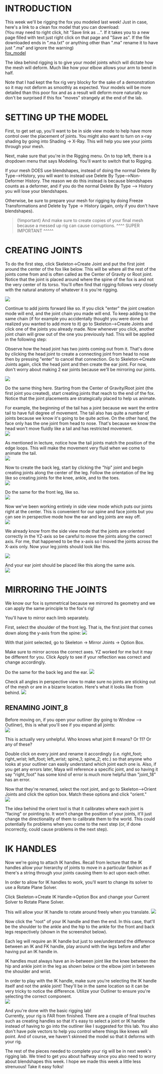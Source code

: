 # INTRODUCTION

This week we'll be rigging the fox you modeled last week! Just in case, here's a link to a clean fox model that you can download:  
(You may need to right click, hit "Save link as ...". If it takes you to a new page filled with text just right click on that page and "Save as". If the file downloaded ends in ".ma.txt" or anything other than ".ma" rename it to have just ".ma" and ignore the warning)  
[fox_model](fox_model.ma)

The idea behind rigging is to give your model joints which will dictate how the mesh will deform. Much like how your elbow allows your arm to bend in half.

Note that I had kept the fox rig very blocky for the sake of a demonstration so it may not deform as smoothly as expected. Your models will be more detailed than this poor fox and as a result will deform more naturally so don't be surprised if this fox "moves" strangely at the end of the lab.

# SETTING UP THE MODEL

First, to get set up, you'll want to be in side view mode to help have more control over the placement of joints. You might also want to turn on x-ray shading by going into Shading -> X-Ray. This will help you see your joints through your mesh.

Next, make sure that you're in the Rigging menu. On to top left, there is a dropdown menu that says Modeling. You'll want to switch that to Rigging.

If your mesh DOES use blendshapes, instead of doing the normal Delete By Type-->History, you will want to instead use Delete By Type-->Non-Deformer History. The reason we do this instead is because blendshapes counts as a deformer, and if you do the normal Delete By Type --> History you will lose your blendshapes.

Otherwise, be sure to prepare your mesh for rigging by doing Freeze Transformations and Delete by Type -> History (again, only if you don't have blendshapes).

> (!important)
> And make sure to create copies of your final mesh because a messed up rig can cause corruptions.
> ^^^^ SUPER IMPORTANT ^^^^^

# CREATING JOINTS

To do the first step, click Skeleton->Create Joint and put the first joint around the center of the fox like below. This will be where all the rest of the joints come from and is often called as the Center of Gravity or Root joint. Notice that the joint is placed around where the spine of the fox is and not the very center of its torso. You'll often find that rigging follows very closely with the natural anatomy of whatever it is you're rigging.

![](1.first_joint_placement.png)

Continue to add joints forward like so. If you click "enter" the joint creation mode will end, and the joint chain you made will end. To keep adding to the same chain (if for example you accidentally thought you were done but realized you wanted to add more to it) go to Skeleton-->Create Joints and click one of the joints you already made. Now whenever you click, another joint chain will grow out of the one you previously had. This will be applied in the following step:

Observe how the head joint has two joints coming out from it. That's done by clicking the head joint to create a connecting joint from head to nose then by pressing "enter" to cancel that connection. Go to Skeleton->Create Joints again, click the head joint and then create the ear joint.
For now, don't worry about making 2 ear joints because we'll be mirroring our joints.

![](2.front_half.png)

Do the same thing here. Starting from the Center of Gravity/Root joint (the first joint you created), start creating joints that reach to the end of the fox. Notice that the joint placements are strategically placed to help us animate.

For example, the beginning of the tail has a joint because we want the entire tail to have full degree of movement. The tail also has quite a number of joints because we know it's going to be quite active. On the other hand, the face only has the one joint from head to nose. That's because we know the head won't move fluidly like a tail and has restricted movement.  
![](3.back_half.png)

As mentioned in lecture, notice how the tail joints match the position of the edge loops. This will make the movement very fluid when we come to animate the tail.  
![](tail_joints_edges.png)

Now to create the back leg, start by clicking the "hip" joint and begin creating joints along the center of the leg. Follow the orientation of the leg like so creating joints for the knee, ankle, and to the toes.  
![](5.back_leg.png)

Do the same for the front leg, like so.  
![](4.front_leg.png)

Now we've been working entirely in side view mode which puts our joints right at the center. This is convenient for our spine and face joints but you can see in perspective mode how the ear and leg joints are way off.  
![](6.persp_view_reveals_dimensionality.png)

We already know from the side view mode that the joints are oriented correctly in the YZ-axis so be careful to move the joints along the correct axis. For me, that happened to be the x-axis so I moved the joints across the X-axis only. Now your leg joints should look like this.

![](7.fixed_joints_placement.png)

And your ear joint should be placed like this along the same axis.  
![](8.fixed_ear_joint_placement.png)

# MIRRORING THE JOINTS

We know our fox is symmetrical because we mirrored its geometry and we can apply the same principle to the fox's rig!

You'll have to mirror each limb separately.

First, select the shoulder of the front leg. That is, the first joint that comes down along the y-axis from the spine:
![](joint_to_mirror.png)

With that joint selected, go to Skeleton -> Mirror Joints -> Option Box.

Make sure to mirror across the correct axes. YZ worked for me but it may be different for you. Click Apply to see if your reflection was correct and change accordingly.

Do the same for the back leg and the ear.
![](9.after_mirroring_joints.png)

Check all angles in perspective view to make sure no joints are sticking out of the mesh or are in a bizarre location. Here's what it looks like from behind.
![](10.back_view_finished.png)

## RENAMING JOINT_8

Before moving on, if you open your outliner (by going to Window --> Outliner), this is what you'll see if you expand all joints:  
![](outliner_unnamed_new.png)

This is actually very unhelpful. Who knows what joint 8 means? Or 11? Or any of these?

Double click on every joint and rename it accordingly (i.e. right_foot; right_wrist; left_foot; left_wrist; spine_1; spine_2; etc.) so that anyone who looks at your outliner can easily understand which joint each one is. Also, if you get any errors later, Maya will reference a specific joint, and so having it say "right_foot" has some kind of error is much more helpful than "joint_18" has an error.

Now that they're renamed, select the root joint, and go to Skeleton-->Orient Joints and click the option box. Match these options and click "orient."  
![](orient_joints.png)

The idea behind the orient tool is that it calibrates where each joint is "facing" or pointing to. It won't change the position of your joints, it'll just change the directionality of them to calibrate them to the world. This could potentially fix problems when you come to the next step (or, if done incorrectly, could cause problems in the next step).

# IK HANDLES

Now we're going to attach IK handles. Recall from lecture that the IK handles allow your hierarchy of joints to move in a particular fashion as if there's a string through your joints causing them to act upon each other.

In order to allow for IK handles to work, you'll want to change its solver to use a Rotate Plane Solver.

Click Skeleton->Create IK Handle->Option Box and change your Current Solver to Rotate Plane Solver.

This will allow your IK handle to rotate around freely when you translate.
![](11.applying_ik_handle_settings.png)

Now click the "root" of your IK handle and then the end. In this case, that'll be the shoulder to the ankle and the hip to the ankle for the front and back legs respectively (shown in the screenshot below).

Each leg will require an IK handle but just to see/understand the difference between an IK and FK handle, play around with the legs before and after having put an IK handle in.

IK handles must always have an in-between joint like the knee between the hip and ankle joint in the leg as shown below or the elbow joint in between the shoulder and wrist.

In order to play with the IK handle, make sure you're selecting the IK handle itself and not the ankle joint! They'll be in the same location so it can be very tricky to notice the difference. Utilize your Outliner to ensure you're selecting the correct component.  
![](12.ik_handle.png)

And you're done with the basic rigging lab!  
Currently, your rig is FAR from finished. There are a couple of final touches such as creating handles so that it's easy to select a joint or IK handle instead of having to go into the outliner like I suggested for this lab. You also don't have pole vectors to help you control where things like knees will point. And of course, we haven't skinned the model so that it deforms with your rig.

The rest of the pieces needed to complete your rig will be in next week's rigging lab. We tried to get you about halfway since you also need to worry about blendshapes this week. I hope we made this week a little less strenuous! Take it easy folks!
